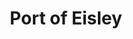 ---
mission_id: eisley
editorsChoice:
title: "Port of Eisley"
authors: 
    - "Christian Imboden"
date:
filename: "eisley.zip"
description: "The familiar Mos Eisley space port from the movie, sort of."
heroImage:
levelReplaced:	SECBASE
difficulty: no
bm:	no
fme: yes
wax: yes
three_do: yes
voc: no
gmd: no
vue: no
lfd: no
base: "New level from scratch" 
editors: "WDFUSE 2.00"

---